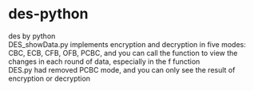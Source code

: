 # des-python
des by python  
DES_showData.py implements encryption and decryption in five modes: CBC, ECB, CFB, OFB, PCBC, and you can call the function to view the changes in each round of data, especially in the f function  
DES.py had removed PCBC mode, and you can only see the result of encryption or decryption
